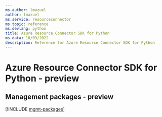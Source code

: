```yaml
---
ms.author: lmazuel
author: lmazuel
ms.service: resourceconnector
ms.topic: reference
ms.devlang: python
title: Azure Resource Connector SDK for Python
ms.data: 10/03/2022
description: Reference for Azure Resource Connector SDK for Python
---
```

# Azure Resource Connector SDK for Python - preview

## Management packages - preview
[!INCLUDE [mgmt-packages](resource-connector-mgmt-index.md)]